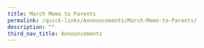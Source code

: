 ```yaml
---
title: March Memo to Parents
permalink: /quick-links/Announcements/March-Memo-to-Parents/
description: ""
third_nav_title: Announcements
---
```

